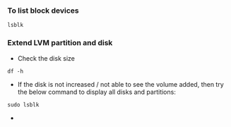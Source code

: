 ### To  list block devices
```
lsblk
```

###  Extend LVM partition and disk

* Check the disk size

```
df -h
```

* If the disk is not increased / not able to see the volume added, then try the below command to display all disks and partitions:

```
sudo lsblk
```

*  